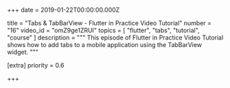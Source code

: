 
+++
date = 2019-01-22T00:00:00.000Z


title = "Tabs & TabBarView - Flutter in Practice Video Tutorial"
number = "16"
video_id = "omZ9ge1ZRUI"
topics = [ "flutter", "tabs", "tutorial", "course" ]
description = """
This episode of Flutter in Practice Video Tutorial shows how to add tabs to a mobile application using the TabBarView widget.
"""

[extra]
priority = 0.6

+++




